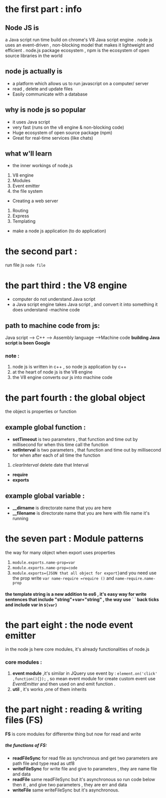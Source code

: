 # the first part : info

## Node JS is
a Java script run time build on chrome's V8 Java script engine .
node js uses  an event-driven , non-blocking model that  makes it lightweight and efficient .
node.js package ecosystem , npm is the ecosystem of open source libraries in the world
## node js actually is
- a platform  which allows us to run javascript on a computer/ server
- read , delete and update files
- Easily communicate with a database
## why is node js so popular
- it uses Java script
- very fast (runs on the v8 engine & non-blocking code)
- Huge ecosystem of open source package (npm)
- Great for real-time services (like chats)
## what w'll learn
- the inner workings  of node.js
1. V8 engine
2. Modules
3. Event emitter
4. the file system
- Creating a web server
1. Routing
2. Express
3. Templating
- make a node js application  (to do application)

# the second part :
 run file js `node file`


# the part third : the V8 engine

- computer do not understand Java script
- a Java script engine takes Java script , and convert  it into something it does understand -machine code

## path to machine code from js:
  Java script  --> C++ --> Assembly language -->Machine code
**building Java script is been Google**
### note :
1. node js is written in c++ , so node js application by c++
2. at the heart of node js is the V8 engine
3. the V8 engine converts our js into machine code

# the part fourth  : the global object
the object is properties or function
## example global function  :
  - **setTimeout** is two parameters , that function and time out by millisecond  for when this time call the function
  - **setInterval** is two parameters , that function and time out by millisecond for when after each of all time the function
  1. *clearInterval* delete date that Interval
  - **require**
  - **exports**
## example global variable  :
  - **__dirname** is directorate name that you are here
  - **__filename** is directorate name that you are here with file name it's running

# the seven part : Module patterns
 the way for many object when export uses properties
 1. `module.exports.name-prop=var`
 2. `module.exports.name-prop=code`
 3. `module.exports={JSON that all object for export}`and you need use the prop write `var name-require =require ()` and `name-require.name-prop`

#### the template string is a new addition to es6 , it's easy way for write sentences  that include "string"+var+"string" , the way use \` \` back ticks and include var in `${var}`

# the part eight  : the node event emitter
in the node js here core modules, it's already functionalities of node.js
### core modules :
1. **event module** ,it's similar in JQuery use event by : `element.on('click' ,function(){});` , so mean event module for create custom event use *EventEmitter* and then used on and emit function .
2. **util** , it's works ,one of them inherits

# the part night : reading & writing files (FS)
**FS** is core modules for differentw thing but now for read and write

##### the functions of FS:
- **readFileSync** for read file as synchronous and get two parameters are path file and type read as utf8
- **writeFileSync** for write file and give to parameters , they are name file and data
- **readFile** same readFileSync but it's asynchronous so run code below then it , and give two parameters , they are err and data
- **writeFile** same writeFileSync but it's asynchronous.
